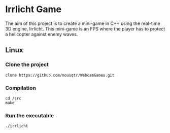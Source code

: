 # Irrlicht Game

The aim of this project is to create a mini-game in C++ using the real-time 3D engine, Irrlicht. This mini-game is an FPS where the player has to protect a helicopter against enemy waves.

## Linux
### Clone the project
```
clone https://github.com/mousqtr/WebcamGames.git
```

### Compilation
```
cd /src 
make 
```

### Run the executable
```
./irrlicht
```